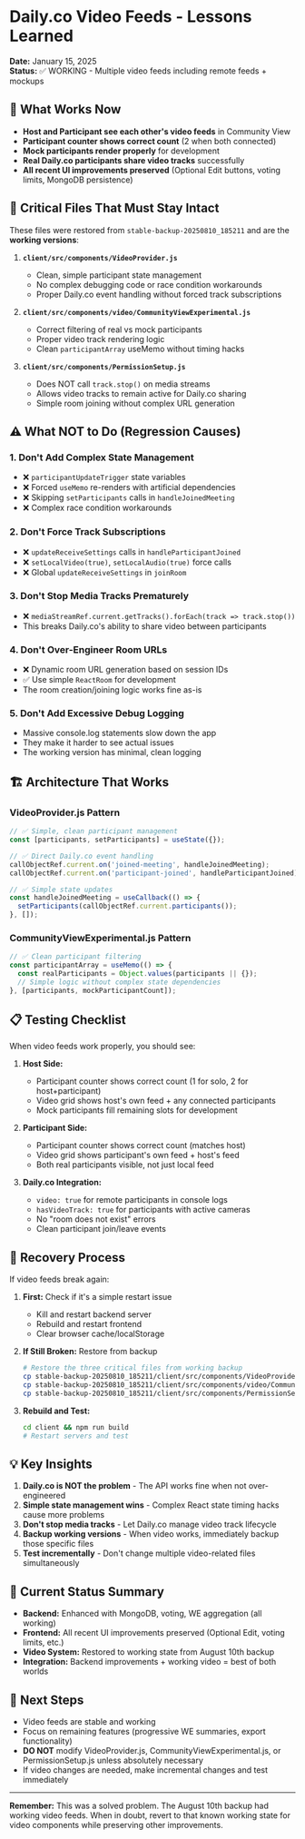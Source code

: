 # Daily.co Video Feeds - Lessons Learned
**Date:** January 15, 2025  
**Status:** ✅ WORKING - Multiple video feeds including remote feeds + mockups

## 🎯 What Works Now
- **Host and Participant see each other's video feeds** in Community View
- **Participant counter shows correct count** (2 when both connected)
- **Mock participants render properly** for development
- **Real Daily.co participants share video tracks** successfully
- **All recent UI improvements preserved** (Optional Edit buttons, voting limits, MongoDB persistence)

## 🔧 Critical Files That Must Stay Intact
These files were restored from `stable-backup-20250810_185211` and are the **working versions**:

1. **`client/src/components/VideoProvider.js`**
   - Clean, simple participant state management
   - No complex debugging code or race condition workarounds
   - Proper Daily.co event handling without forced track subscriptions

2. **`client/src/components/video/CommunityViewExperimental.js`**
   - Correct filtering of real vs mock participants
   - Proper video track rendering logic
   - Clean `participantArray` useMemo without timing hacks

3. **`client/src/components/PermissionSetup.js`**
   - Does NOT call `track.stop()` on media streams
   - Allows video tracks to remain active for Daily.co sharing
   - Simple room joining without complex URL generation

## ⚠️ What NOT to Do (Regression Causes)

### 1. **Don't Add Complex State Management**
- ❌ `participantUpdateTrigger` state variables
- ❌ Forced `useMemo` re-renders with artificial dependencies
- ❌ Skipping `setParticipants` calls in `handleJoinedMeeting`
- ❌ Complex race condition workarounds

### 2. **Don't Force Track Subscriptions**
- ❌ `updateReceiveSettings` calls in `handleParticipantJoined`
- ❌ `setLocalVideo(true)`, `setLocalAudio(true)` force calls
- ❌ Global `updateReceiveSettings` in `joinRoom`

### 3. **Don't Stop Media Tracks Prematurely**
- ❌ `mediaStreamRef.current.getTracks().forEach(track => track.stop())`
- This breaks Daily.co's ability to share video between participants

### 4. **Don't Over-Engineer Room URLs**
- ❌ Dynamic room URL generation based on session IDs
- ✅ Use simple `ReactRoom` for development
- The room creation/joining logic works fine as-is

### 5. **Don't Add Excessive Debug Logging**
- Massive console.log statements slow down the app
- They make it harder to see actual issues
- The working version has minimal, clean logging

## 🏗️ Architecture That Works

### VideoProvider.js Pattern
```javascript
// ✅ Simple, clean participant management
const [participants, setParticipants] = useState({});

// ✅ Direct Daily.co event handling
callObjectRef.current.on('joined-meeting', handleJoinedMeeting);
callObjectRef.current.on('participant-joined', handleParticipantJoined);

// ✅ Simple state updates
const handleJoinedMeeting = useCallback(() => {
  setParticipants(callObjectRef.current.participants());
}, []);
```

### CommunityViewExperimental.js Pattern
```javascript
// ✅ Clean participant filtering
const participantArray = useMemo(() => {
  const realParticipants = Object.values(participants || {});
  // Simple logic without complex state dependencies
}, [participants, mockParticipantCount]);
```

## 📋 Testing Checklist
When video feeds work properly, you should see:

1. **Host Side:**
   - Participant counter shows correct count (1 for solo, 2 for host+participant)
   - Video grid shows host's own feed + any connected participants
   - Mock participants fill remaining slots for development

2. **Participant Side:**
   - Participant counter shows correct count (matches host)
   - Video grid shows participant's own feed + host's feed
   - Both real participants visible, not just local feed

3. **Daily.co Integration:**
   - `video: true` for remote participants in console logs
   - `hasVideoTrack: true` for participants with active cameras
   - No "room does not exist" errors
   - Clean participant join/leave events

## 🔄 Recovery Process
If video feeds break again:

1. **First:** Check if it's a simple restart issue
   - Kill and restart backend server
   - Rebuild and restart frontend
   - Clear browser cache/localStorage

2. **If Still Broken:** Restore from backup
   ```bash
   # Restore the three critical files from working backup
   cp stable-backup-20250810_185211/client/src/components/VideoProvider.js client/src/components/
   cp stable-backup-20250810_185211/client/src/components/video/CommunityViewExperimental.js client/src/components/video/
   cp stable-backup-20250810_185211/client/src/components/PermissionSetup.js client/src/components/
   ```

3. **Rebuild and Test:**
   ```bash
   cd client && npm run build
   # Restart servers and test
   ```

## 💡 Key Insights

1. **Daily.co is NOT the problem** - The API works fine when not over-engineered
2. **Simple state management wins** - Complex React state timing hacks cause more problems
3. **Don't stop media tracks** - Let Daily.co manage video track lifecycle
4. **Backup working versions** - When video works, immediately backup those specific files
5. **Test incrementally** - Don't change multiple video-related files simultaneously

## 🎯 Current Status Summary
- **Backend:** Enhanced with MongoDB, voting, WE aggregation (all working)
- **Frontend:** All recent UI improvements preserved (Optional Edit, voting limits, etc.)
- **Video System:** Restored to working state from August 10th backup
- **Integration:** Backend improvements + working video = best of both worlds

## 🚀 Next Steps
- Video feeds are stable and working
- Focus on remaining features (progressive WE summaries, export functionality)
- **DO NOT** modify VideoProvider.js, CommunityViewExperimental.js, or PermissionSetup.js unless absolutely necessary
- If video changes are needed, make incremental changes and test immediately

---
**Remember:** This was a solved problem. The August 10th backup had working video feeds. When in doubt, revert to that known working state for video components while preserving other improvements.



